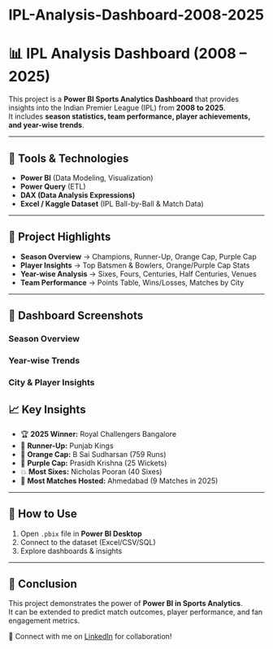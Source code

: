 # IPL-Analysis-Dashboard-2008-2025
# 📊 IPL Analysis Dashboard (2008 – 2025)

This project is a **Power BI Sports Analytics Dashboard** that provides insights into the Indian Premier League (IPL) from **2008 to 2025**.  
It includes **season statistics, team performance, player achievements, and year-wise trends**.

---

## 🔧 Tools & Technologies
- **Power BI** (Data Modeling, Visualization)
- **Power Query** (ETL)
- **DAX (Data Analysis Expressions)**
- **Excel / Kaggle Dataset** (IPL Ball-by-Ball & Match Data)

---

## 📂 Project Highlights
- **Season Overview** → Champions, Runner-Up, Orange Cap, Purple Cap  
- **Player Insights** → Top Batsmen & Bowlers, Orange/Purple Cap Stats  
- **Year-wise Analysis** → Sixes, Fours, Centuries, Half Centuries, Venues  
- **Team Performance** → Points Table, Wins/Losses, Matches by City  

---

## 📸 Dashboard Screenshots
### Season Overview

### Year-wise Trends

### City & Player Insights


## 📈 Key Insights
- 🏆 **2025 Winner:** Royal Challengers Bangalore  
- 🥈 **Runner-Up:** Punjab Kings  
- 🥇 **Orange Cap:** B Sai Sudharsan (759 Runs)  
- 🎯 **Purple Cap:** Prasidh Krishna (25 Wickets)  
- 💥 **Most Sixes:** Nicholas Pooran (40 Sixes)  
- 📍 **Most Matches Hosted:** Ahmedabad (9 Matches in 2025)  

---

## 🚀 How to Use
1. Open `.pbix` file in **Power BI Desktop**  
2. Connect to the dataset (Excel/CSV/SQL)  
3. Explore dashboards & insights  

---

## 📌 Conclusion
This project demonstrates the power of **Power BI in Sports Analytics**.  
It can be extended to predict match outcomes, player performance, and fan engagement metrics.

📢 Connect with me on [LinkedIn](#) for collaboration!

